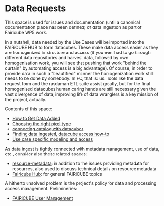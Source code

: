 # Data Requests

This space is used for issues and documentation (until a canonical documentation place has been defined) of data ingestion as part of Fairicube WP5 work.

In a nutshell, data needed by the Use Cases will be imported into the FAIRiCUBE HUB to form datacubes. These make data access easier as they are homogenized in structure and access (if you ever had to go through different data repositories and harvest data, followed by own homogenization work, you will see that pushing that work "behind the curtain" by automating access is a big advantage). Of course, in order to provide data in such a "beautified" manner the homogenization work still needs to be done by somebody. In FC, that is: us. Tools like the data request form and the rasdaman ETL suite assist greatly, but for the final homogenized datacubes human caring hands are still necessary given the vast divergence of data; improving life of data wranglers is a key mission of the project, actually.

Contents of this space:

- [How to Get Data Added](https://github.com/FAIRiCUBE/data-requests/wiki/How-to-Add-Data)
- [Choosing the right pixel type](https://github.com/FAIRiCUBE/data-requests/wiki/Choosing-the-Right-Pixel-Type)
- [connecting catalog with datacubes](https://github.com/FAIRiCUBE/data-requests/wiki/Connection-Catalog-Datacubes)
- [Finding data ingested, datacube access how-to](https://github.com/FAIRiCUBE/data-requests/wiki)
- [Use case specific modeling and access](https://github.com/FAIRiCUBE/data-requests/wiki/Data-Overview)

As data ingest is tightly connected with metadata management, use of data, etc., consider also these related spaces:

- [resource-metadata](https://github.com/FAIRiCUBE/resource-metadata): in addition to the issues providing metadata for resources, also used to discuss technical details on resource metadata
- [Fairicube Hub](https://github.com/FAIRiCUBE/FAIRiCUBE-Hub-issue-tracker): for general FAIRiCUBE topics

A hitherto unsolved problem is the project's policy for data and processing access management. Prelimineries:
- [FAIRiCUBE User Management](https://github.com/FAIRiCUBE/data-requests/wiki/user-management)

